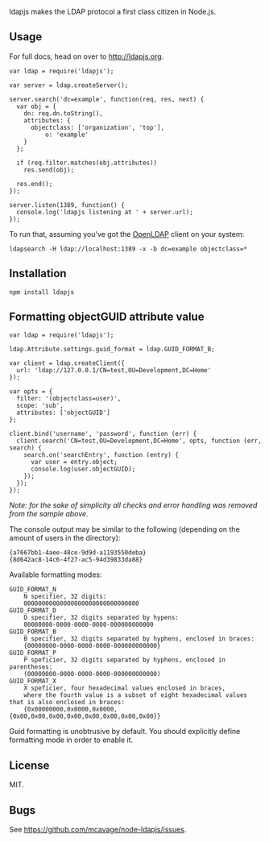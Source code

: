 ldapjs makes the LDAP protocol a first class citizen in Node.js.

## Usage

For full docs, head on over to <http://ldapjs.org>.

    var ldap = require('ldapjs');

    var server = ldap.createServer();

    server.search('dc=example', function(req, res, next) {
      var obj = {
        dn: req.dn.toString(),
        attributes: {
          objectclass: ['organization', 'top'],
              o: 'example'
        }
      };

      if (req.filter.matches(obj.attributes))
        res.send(obj);

      res.end();
    });

    server.listen(1389, function() {
      console.log('ldapjs listening at ' + server.url);
    });

To run that, assuming you've got the [OpenLDAP](http://www.openldap.org/) client
on your system:

    ldapsearch -H ldap://localhost:1389 -x -b dc=example objectclass=*

## Installation

    npm install ldapjs
    
## Formatting objectGUID attribute value

    var ldap = require('ldapjs');
    
    ldap.Attribute.settings.guid_format = ldap.GUID_FORMAT_B;
    
    var client = ldap.createClient({
      url: 'ldap://127.0.0.1/CN=test,OU=Development,DC=Home'
    });
    
    var opts = {
      filter: '(objectclass=user)',
      scope: 'sub',
      attributes: ['objectGUID']
    };
    
    client.bind('username', 'password', function (err) {
      client.search('CN=test,OU=Development,DC=Home', opts, function (err, search) {
        search.on('searchEntry', function (entry) {
          var user = entry.object;
          console.log(user.objectGUID);
        });
      });
    });

_Note: for the sake of simplicity all checks and error handling was removed from the sample above._

The console output may be similar to the following (depending on the amount of users in the directory):

    {a7667bb1-4aee-48ce-9d9d-a1193550deba}
    {8d642ac8-14c6-4f27-ac5-94d39833da88}
    
Available formatting modes:

    GUID_FORMAT_N
        N specifier, 32 digits:
        00000000000000000000000000000000
    GUID_FORMAT_D
        D specifier, 32 digits separated by hypens:
        00000000-0000-0000-0000-000000000000
    GUID_FORMAT_B
        B specifier, 32 digits separated by hyphens, enclosed in braces:
        {00000000-0000-0000-0000-000000000000}
    GUID_FORMAT_P
        P speficier, 32 digits separated by hyphens, enclosed in parentheses:
        (00000000-0000-0000-0000-000000000000)
    GUID_FORMAT_X
        X speficier, four hexadecimal values enclosed in braces,
        where the fourth value is a subset of eight hexadecimal values that is also enclosed in braces:
        {0x00000000,0x0000,0x0000,{0x00,0x00,0x00,0x00,0x00,0x00,0x00,0x00}}

Guid formatting is unobtrusive by default. You should explicitly define formatting mode in order to enable it. 

## License

MIT.

## Bugs

See <https://github.com/mcavage/node-ldapjs/issues>.

